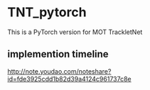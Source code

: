 # TNT_pytorch
This is a PyTorch version for MOT TrackletNet

## implemention timeline
http://note.youdao.com/noteshare?id=fde3925cdd1b82d39a4124c961737c8e
